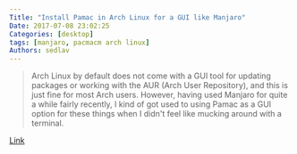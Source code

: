 ```yaml
---
Title: "Install Pamac in Arch Linux for a GUI like Manjaro"
Date: 2017-07-08 23:02:25
Categories: [desktop]
tags: [manjaro, pacmacm arch linux]
Authors: sedlav
---
```


> Arch Linux by default does not come with a GUI tool for updating packages or working with the AUR (Arch User Repository), and this is just fine for most Arch users. However, having used Manjaro for quite a while fairly recently, I kind of got used to using Pamac as a GUI option for these things when I didn't feel like mucking around with a terminal.

[Link](https://www.ghacks.net/2017/07/08/install-pamac-in-arch-linux-for-a-gui-like-manjaro/)
